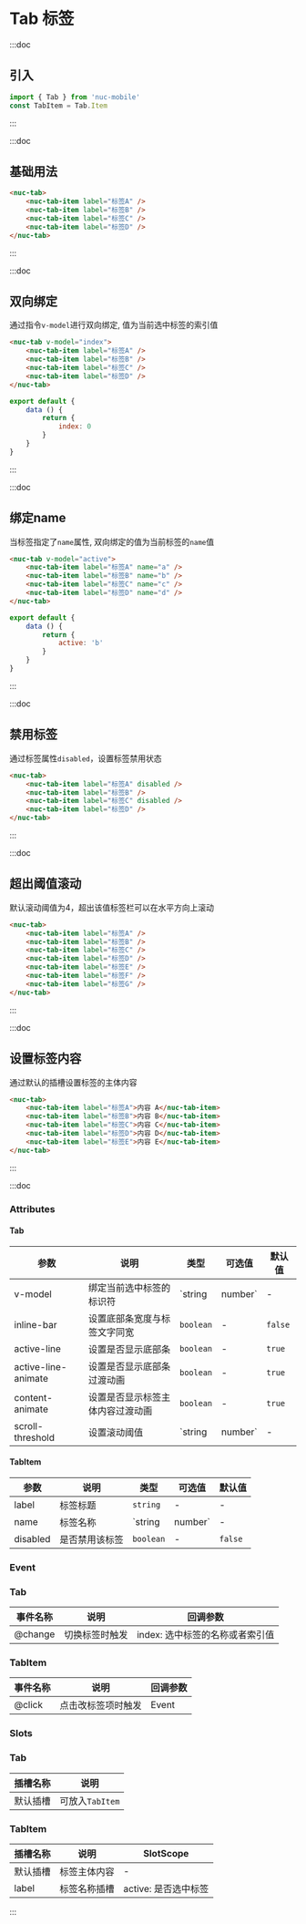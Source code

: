 # Tab 标签

:::doc
## 引入
```javascript
import { Tab } from 'nuc-mobile'
const TabItem = Tab.Item
```
:::

:::doc
## 基础用法
```html
<nuc-tab>
    <nuc-tab-item label="标签A" />
    <nuc-tab-item label="标签B" />
    <nuc-tab-item label="标签C" />
    <nuc-tab-item label="标签D" />
</nuc-tab>
```
:::

:::doc
## 双向绑定
通过指令`v-model`进行双向绑定, 值为当前选中标签的索引值
```html
<nuc-tab v-model="index">
    <nuc-tab-item label="标签A" />
    <nuc-tab-item label="标签B" />
    <nuc-tab-item label="标签C" />
    <nuc-tab-item label="标签D" />
</nuc-tab>
```
```javascript
export default {
    data () {
        return {
            index: 0
        }
    }
}
```
:::

:::doc
## 绑定name
当标签指定了`name`属性, 双向绑定的值为当前标签的`name`值
```html
<nuc-tab v-model="active">
    <nuc-tab-item label="标签A" name="a" />
    <nuc-tab-item label="标签B" name="b" />
    <nuc-tab-item label="标签C" name="c" />
    <nuc-tab-item label="标签D" name="d" />
</nuc-tab>
```
```javascript
export default {
    data () {
        return {
            active: 'b'
        }
    }
}
```
:::

:::doc
## 禁用标签
通过标签属性`disabled`，设置标签禁用状态
```html
<nuc-tab>
    <nuc-tab-item label="标签A" disabled />
    <nuc-tab-item label="标签B" />
    <nuc-tab-item label="标签C" disabled />
    <nuc-tab-item label="标签D" />
</nuc-tab>
```
:::

:::doc
## 超出阈值滚动
默认滚动阈值为4，超出该值标签栏可以在水平方向上滚动
```html
<nuc-tab>
    <nuc-tab-item label="标签A" />
    <nuc-tab-item label="标签B" />
    <nuc-tab-item label="标签C" />
    <nuc-tab-item label="标签D" />
    <nuc-tab-item label="标签E" />
    <nuc-tab-item label="标签F" />
    <nuc-tab-item label="标签G" />
</nuc-tab>
```
:::

:::doc
## 设置标签内容
通过默认的插槽设置标签的主体内容
```html
<nuc-tab>
    <nuc-tab-item label="标签A">内容 A</nuc-tab-item>
    <nuc-tab-item label="标签B">内容 B</nuc-tab-item>
    <nuc-tab-item label="标签C">内容 C</nuc-tab-item>
    <nuc-tab-item label="标签D">内容 D</nuc-tab-item>
    <nuc-tab-item label="标签E">内容 E</nuc-tab-item>
</nuc-tab>
```
:::


:::doc
### Attributes
#### Tab
| 参数 | 说明 | 类型 | 可选值 | 默认值 |
|-----|------|------|-------|-------|
| v-model | 绑定当前选中标签的标识符 | `string | number` | - | - |
| inline-bar | 设置底部条宽度与标签文字同宽 | `boolean` | - | `false` |
| active-line | 设置是否显示底部条 | `boolean` | - | `true` |
| active-line-animate | 设置是否显示底部条过渡动画 | `boolean` | - | `true` |
| content-animate | 设置是否显示标签主体内容过渡动画 | `boolean` | - | `true` |
| scroll-threshold | 设置滚动阈值 | `string | number` | - | `4` |

#### TabItem
| 参数 | 说明 | 类型 | 可选值 | 默认值 |
|-----|------|------|-------|-------|
| label | 标签标题 | `string` | - | - |
| name | 标签名称 | `string | number` | - | 当前标签索引值 |
| disabled | 是否禁用该标签 | `boolean` | - | `false` |

### Event
### Tab
| 事件名称 | 说明 | 回调参数 |
| ------- | ---- | ------- |
| @change | 切换标签时触发 | index: 选中标签的名称或者索引值 |

### TabItem
| 事件名称 | 说明 | 回调参数 |
| ------- | ---- | ------- |
| @click | 点击改标签项时触发 | Event |

### Slots
### Tab
| 插槽名称 | 说明 |
| ------- | ---- |
| 默认插槽 | 可放入`TabItem` |

### TabItem
| 插槽名称 | 说明 | SlotScope |
| ------- | ---- | --------- |
| 默认插槽 | 标签主体内容 | - |
| label | 标签名称插槽 | active: 是否选中标签 |

:::
